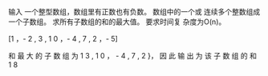 输入 一个整型数组，数组里有正数也有负数。
数组中的一个或 连续多个整数组成一个子数组。
求所有子数组的和的最大值。
要求时间复 杂度为O(n)。

[1 ，- 2 , 3 , 1 0 ，- 4 , 7 , 2 ，- 5]

和 最 大 的 子 数 组 为 1 3 , 1 0 ， - 4 , 7 , 2 }，
因 此 输 出 为 该 子 数 组 的 和 1 8